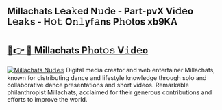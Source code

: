 ## Millachats L𝚎a𝚔ed N𝚞𝚍e - Part-pvX Vi𝚍𝚎o L𝚎a𝚔s - H𝚘𝚝 O𝚗𝚕yf𝚊ns P𝚑𝚘tos xb9KA

# <h2><a href="http://kf77dqd.oniu.top/?m=Millachats">🔗👉 🔴 Millachats P𝚑ot𝚘𝚜 V𝚒d𝚎o</a></h2>

[![Millachats Nu𝚍e𝚜](https://i.imgur.com/0qMVB7G.gif)](http://kf77dqd.oniu.top/?m=Millachats)
Digital media creator and web entertainer Millachats, known for distributing dance and lifestyle knowledge through solo and collaborative dance presentations and short videos. Remarkable philanthropist Millachats, acclaimed for their generous contributions and efforts to improve the world.  
